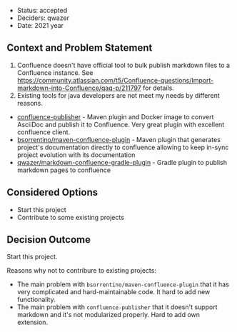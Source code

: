 * Status: accepted
* Deciders: qwazer
* Date: 2021 year

## Context and Problem Statement

1. Confluence doesn't have official tool to bulk publish markdown files to a Confluence instance.
   See https://community.atlassian.com/t5/Confluence-questions/Import-markdown-into-Confluence/qaq-p/211797 for details.
2. Existing tools for java developers are not meet my needs by different reasons.


* [confluence-publisher](https://github.com/confluence-publisher/confluence-publisher) - Maven plugin and Docker image to convert AsciiDoc and publish it to Confluence. Very great plugin with excellent confluence client.
* [bsorrentino/maven-confluence-plugin](https://github.com/bsorrentino/maven-confluence-plugin) - Maven plugin that generates project's documentation directly to confluence allowing to keep in-sync project evolution with its documentation
* [qwazer/markdown-confluence-gradle-plugin](https://github.com/qwazer/markdown-confluence-gradle-plugin) - Gradle plugin to publish markdown pages to confluence

## Considered Options

* Start this project
* Contribute to some existing projects


## Decision Outcome

Start this project.

Reasons why not to contribure to existing projects:

* The main problem with `bsorrentino/maven-confluence-plugin` that it has very complicated and hard-maintainable code. It hard to add new functionality.
* The main problem with `confluence-publisher` that it doesn't support markdown and it's not modularized properly. Hard to add own extension.


